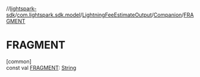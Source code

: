 //[lightspark-sdk](../../../../index.md)/[com.lightspark.sdk.model](../../index.md)/[LightningFeeEstimateOutput](../index.md)/[Companion](index.md)/[FRAGMENT](-f-r-a-g-m-e-n-t.md)

# FRAGMENT

[common]\
const val [FRAGMENT](-f-r-a-g-m-e-n-t.md): [String](https://kotlinlang.org/api/latest/jvm/stdlib/kotlin/-string/index.html)
